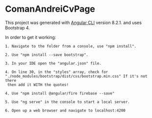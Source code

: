 # ComanAndreiCvPage

This project was generated with [Angular CLI](https://github.com/angular/angular-cli) version 8.2.1.  and uses Bootstrap 4.

In order to get it working: 

    1. Navigate to the folder from a console, use "npm install".

    2. Use "npm install --save bootstrap".

    3. In your IDE open the "angular.json" file.

    4. On line 30, in the "styles" array, check for "./node_modules/bootstrap/dist/css/bootstrap.min.css" If it's not there
     then add it WITH the quotes!
    
    4. Use "npm install @angular/fire firebase --save"

    5. Use "ng serve" in the console to start a local server.

    6. Open up a web browser and navigate to localhost:4200
